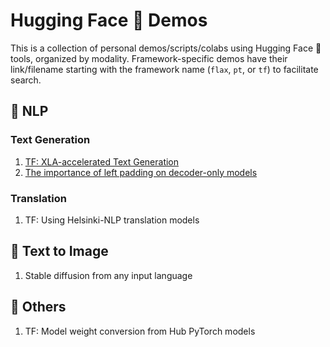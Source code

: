 # Hugging Face 🤗 Demos
This is a collection of personal demos/scripts/colabs using Hugging Face 🤗 tools, organized by modality.
Framework-specific demos have their link/filename starting with the framework name (`flax`, `pt`, or `tf`) to facilitate search.



## 📖 NLP
### Text Generation
1. [TF: XLA-accelerated Text Generation](https://colab.research.google.com/github/huggingface/blog/blob/main/notebooks/91_tf_xla_generate.ipynb)
2. [The importance of left padding on decoder-only models](https://colab.research.google.com/drive/1i0g18lUNZ2cYRms0E-gE1KCf6N4mZRwy)

### Translation
1. TF: Using Helsinki-NLP translation models

## 🧨 Text to Image
1. Stable diffusion from any input language

## 🤖 Others
1. TF: Model weight conversion from Hub PyTorch models
